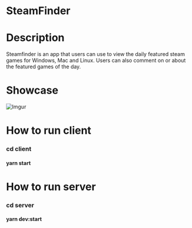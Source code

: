 # SteamFinder


# Description

Steamfinder is an app that users can use to view the daily featured steam games for Windows, Mac and Linux.
Users can also comment on or about the featured games of the day.

# Showcase

![Imgur](https://imgur.com/GSjYUjD.png)


# How to run client


### cd client
#### yarn start


# How to run server


### cd server
#### yarn dev:start


